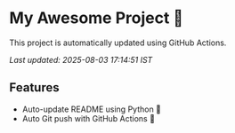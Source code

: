 # My Awesome Project 🚀

This project is automatically updated using GitHub Actions.

_Last updated: 2025-08-03 17:14:51 IST_

## Features
- Auto-update README using Python 🐍
- Auto Git push with GitHub Actions 🤖
